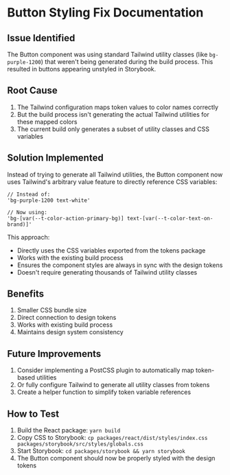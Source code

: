 # Button Styling Fix Documentation

## Issue Identified
The Button component was using standard Tailwind utility classes (like `bg-purple-1200`) that weren't being generated during the build process. This resulted in buttons appearing unstyled in Storybook.

## Root Cause
1. The Tailwind configuration maps token values to color names correctly
2. But the build process isn't generating the actual Tailwind utilities for these mapped colors
3. The current build only generates a subset of utility classes and CSS variables

## Solution Implemented
Instead of trying to generate all Tailwind utilities, the Button component now uses Tailwind's arbitrary value feature to directly reference CSS variables:

```tsx
// Instead of:
'bg-purple-1200 text-white'

// Now using:
'bg-[var(--t-color-action-primary-bg)] text-[var(--t-color-text-on-brand)]'
```

This approach:
- Directly uses the CSS variables exported from the tokens package
- Works with the existing build process
- Ensures the component styles are always in sync with the design tokens
- Doesn't require generating thousands of Tailwind utility classes

## Benefits
1. Smaller CSS bundle size
2. Direct connection to design tokens
3. Works with existing build process
4. Maintains design system consistency

## Future Improvements
1. Consider implementing a PostCSS plugin to automatically map token-based utilities
2. Or fully configure Tailwind to generate all utility classes from tokens
3. Create a helper function to simplify token variable references

## How to Test
1. Build the React package: `yarn build`
2. Copy CSS to Storybook: `cp packages/react/dist/styles/index.css packages/storybook/src/styles/globals.css`
3. Start Storybook: `cd packages/storybook && yarn storybook`
4. The Button component should now be properly styled with the design tokens
